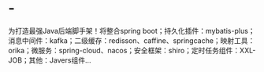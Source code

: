 # -
为打造最强Java后端脚手架！将整合spring boot；持久化插件：mybatis-plus；消息中间件：kafka；二级缓存：redisson、caffine、springcache；映射工具：orika；微服务：spring-cloud、nacos；安全框架：shiro；定时任务组件：XXL-JOB；其他：Javers组件...
